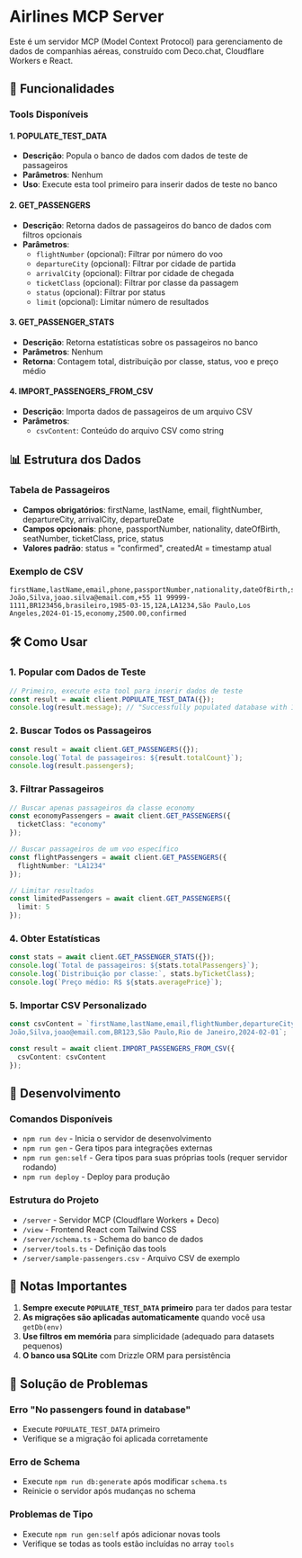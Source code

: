 # Airlines MCP Server

Este é um servidor MCP (Model Context Protocol) para gerenciamento de dados de companhias aéreas, construído com Deco.chat, Cloudflare Workers e React.

## 🚀 Funcionalidades

### Tools Disponíveis

#### 1. **POPULATE_TEST_DATA**
- **Descrição**: Popula o banco de dados com dados de teste de passageiros
- **Parâmetros**: Nenhum
- **Uso**: Execute esta tool primeiro para inserir dados de teste no banco

#### 2. **GET_PASSENGERS**
- **Descrição**: Retorna dados de passageiros do banco de dados com filtros opcionais
- **Parâmetros**:
  - `flightNumber` (opcional): Filtrar por número do voo
  - `departureCity` (opcional): Filtrar por cidade de partida
  - `arrivalCity` (opcional): Filtrar por cidade de chegada
  - `ticketClass` (opcional): Filtrar por classe da passagem
  - `status` (opcional): Filtrar por status
  - `limit` (opcional): Limitar número de resultados

#### 3. **GET_PASSENGER_STATS**
- **Descrição**: Retorna estatísticas sobre os passageiros no banco
- **Parâmetros**: Nenhum
- **Retorna**: Contagem total, distribuição por classe, status, voo e preço médio

#### 4. **IMPORT_PASSENGERS_FROM_CSV**
- **Descrição**: Importa dados de passageiros de um arquivo CSV
- **Parâmetros**:
  - `csvContent`: Conteúdo do arquivo CSV como string

## 📊 Estrutura dos Dados

### Tabela de Passageiros
- **Campos obrigatórios**: firstName, lastName, email, flightNumber, departureCity, arrivalCity, departureDate
- **Campos opcionais**: phone, passportNumber, nationality, dateOfBirth, seatNumber, ticketClass, price, status
- **Valores padrão**: status = "confirmed", createdAt = timestamp atual

### Exemplo de CSV
```csv
firstName,lastName,email,phone,passportNumber,nationality,dateOfBirth,seatNumber,flightNumber,departureCity,arrivalCity,departureDate,ticketClass,price,status
João,Silva,joao.silva@email.com,+55 11 99999-1111,BR123456,brasileiro,1985-03-15,12A,LA1234,São Paulo,Los Angeles,2024-01-15,economy,2500.00,confirmed
```

## 🛠️ Como Usar

### 1. Popular com Dados de Teste
```typescript
// Primeiro, execute esta tool para inserir dados de teste
const result = await client.POPULATE_TEST_DATA({});
console.log(result.message); // "Successfully populated database with 10 test passengers"
```

### 2. Buscar Todos os Passageiros
```typescript
const result = await client.GET_PASSENGERS({});
console.log(`Total de passageiros: ${result.totalCount}`);
console.log(result.passengers);
```

### 3. Filtrar Passageiros
```typescript
// Buscar apenas passageiros da classe economy
const economyPassengers = await client.GET_PASSENGERS({ 
  ticketClass: "economy" 
});

// Buscar passageiros de um voo específico
const flightPassengers = await client.GET_PASSENGERS({ 
  flightNumber: "LA1234" 
});

// Limitar resultados
const limitedPassengers = await client.GET_PASSENGERS({ 
  limit: 5 
});
```

### 4. Obter Estatísticas
```typescript
const stats = await client.GET_PASSENGER_STATS({});
console.log(`Total de passageiros: ${stats.totalPassengers}`);
console.log(`Distribuição por classe:`, stats.byTicketClass);
console.log(`Preço médio: R$ ${stats.averagePrice}`);
```

### 5. Importar CSV Personalizado
```typescript
const csvContent = `firstName,lastName,email,flightNumber,departureCity,arrivalCity,departureDate
João,Silva,joao@email.com,BR123,São Paulo,Rio de Janeiro,2024-02-01`;

const result = await client.IMPORT_PASSENGERS_FROM_CSV({
  csvContent: csvContent
});
```

## 🔧 Desenvolvimento

### Comandos Disponíveis
- `npm run dev` - Inicia o servidor de desenvolvimento
- `npm run gen` - Gera tipos para integrações externas
- `npm run gen:self` - Gera tipos para suas próprias tools (requer servidor rodando)
- `npm run deploy` - Deploy para produção

### Estrutura do Projeto
- `/server` - Servidor MCP (Cloudflare Workers + Deco)
- `/view` - Frontend React com Tailwind CSS
- `/server/schema.ts` - Schema do banco de dados
- `/server/tools.ts` - Definição das tools
- `/server/sample-passengers.csv` - Arquivo CSV de exemplo

## 📝 Notas Importantes

1. **Sempre execute `POPULATE_TEST_DATA` primeiro** para ter dados para testar
2. **As migrações são aplicadas automaticamente** quando você usa `getDb(env)`
3. **Use filtros em memória** para simplicidade (adequado para datasets pequenos)
4. **O banco usa SQLite** com Drizzle ORM para persistência

## 🚨 Solução de Problemas

### Erro "No passengers found in database"
- Execute `POPULATE_TEST_DATA` primeiro
- Verifique se a migração foi aplicada corretamente

### Erro de Schema
- Execute `npm run db:generate` após modificar `schema.ts`
- Reinicie o servidor após mudanças no schema

### Problemas de Tipo
- Execute `npm run gen:self` após adicionar novas tools
- Verifique se todas as tools estão incluídas no array `tools`
